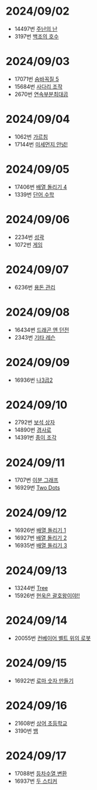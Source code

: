 # 2024/09/02
* 14497번 [주난의 난](https://www.acmicpc.net/problem/14497)
* 3197번 [백조의 호수](https://www.acmicpc.net/problem/3197)
# 2024/09/03
* 17071번 [숨바꼭질 5](https://www.acmicpc.net/problem/17071)
* 15684번 [사다리 조작](https://www.acmicpc.net/problem/15684)
* 2670번 [연속부분최대곱](https://www.acmicpc.net/problem/2670)
# 2024/09/04
* 1062번 [가르침](https://www.acmicpc.net/problem/1062)
* 17144번 [미세먼지 안녕!](https://www.acmicpc.net/problem/17144)
# 2024/09/05
* 17406번 [배열 돌리기 4](https://www.acmicpc.net/problem/17406)
* 1339번 [단어 수학](https://www.acmicpc.net/problem/1339)
# 2024/09/06
* 2234번 [성곽](https://www.acmicpc.net/problem/2234)
* 1072번 [게임](https://www.acmicpc.net/problem/1072)
# 2024/09/07
* 6236번 [용돈 관리](https://www.acmicpc.net/problem/6236)
# 2024/09/08
* 16434번 [드래곤 앤 던전](https://www.acmicpc.net/problem/16434)
* 2343번 [기타 레슨](https://www.acmicpc.net/problem/2343)
# 2024/09/09
* 16936번 [나3곱2](https://www.acmicpc.net/problem/16936)
# 2024/09/10
* 2792번 [보석 상자](https://www.acmicpc.net/problem/2792)
* 14890번 [경사로](https://www.acmicpc.net/problem/14890)
* 14391번 [종이 조각](https://www.acmicpc.net/problem/14391)
# 2024/09/11
* 1707번 [이분 그래프](https://www.acmicpc.net/problem/1707)
* 16929번 [Two Dots](https://www.acmicpc.net/problem/16929)
# 2024/09/12
* 16926번 [배열 돌리기 1](https://www.acmicpc.net/problem/16926)
* 16927번 [배열 돌리기 2](https://www.acmicpc.net/problem/16927)
* 16935번 [배열 돌리기 3](https://www.acmicpc.net/problem/16935)
# 2024/09/13
* 13244번 [Tree](https://www.acmicpc.net/problem/13244)
* 15926번 [현욱은 괄호왕이야!!](https://www.acmicpc.net/problem/15926)
# 2024/09/14
* 20055번 [컨베이어 벨트 위의 로봇](https://www.acmicpc.net/problem/20055)
# 2024/09/15
* 16922번 [로마 숫자 만들기](https://www.acmicpc.net/problem/16922)
# 2024/09/16
* 21608번 [상어 초등학교](https://www.acmicpc.net/problem/21608)
* 3190번 [뱀](https://www.acmicpc.net/problem/3190)
# 2024/09/17
* 17088번 [등차수열 변환](https://www.acmicpc.net/problem/17088)
* 16937번 [두 스티커](https://www.acmicpc.net/problem/16937)